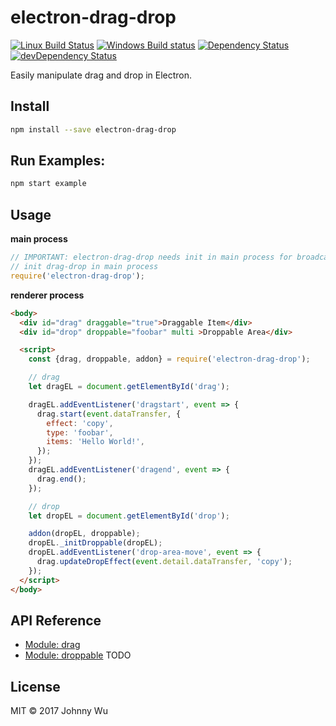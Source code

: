 # electron-drag-drop

[![Linux Build Status](https://travis-ci.org/electron-utils/electron-drag-drop.svg?branch=master)](https://travis-ci.org/electron-utils/electron-drag-drop)
[![Windows Build status](https://ci.appveyor.com/api/projects/status/h5713cd00dcpvcnl?svg=true)](https://ci.appveyor.com/project/jwu/electron-drag-drop)
[![Dependency Status](https://david-dm.org/electron-utils/electron-drag-drop.svg)](https://david-dm.org/electron-utils/electron-drag-drop)
[![devDependency Status](https://david-dm.org/electron-utils/electron-drag-drop/dev-status.svg)](https://david-dm.org/electron-utils/electron-drag-drop#info=devDependencies)

Easily manipulate drag and drop in Electron.

## Install

```bash
npm install --save electron-drag-drop
```

## Run Examples:

```bash
npm start example
```

## Usage

**main process**

```javascript
// IMPORTANT: electron-drag-drop needs init in main process for broadcasting ipc messages.
// init drag-drop in main process
require('electron-drag-drop');
```

**renderer process**

```html
<body>
  <div id="drag" draggable="true">Draggable Item</div>
  <div id="drop" droppable="foobar" multi >Droppable Area</div>

  <script>
    const {drag, droppable, addon} = require('electron-drag-drop');

    // drag
    let dragEL = document.getElementById('drag');

    dragEL.addEventListener('dragstart', event => {
      drag.start(event.dataTransfer, {
        effect: 'copy',
        type: 'foobar',
        items: 'Hello World!',
      });
    });
    dragEL.addEventListener('dragend', event => {
      drag.end();
    });

    // drop
    let dropEL = document.getElementById('drop');

    addon(dropEL, droppable);
    dropEL._initDroppable(dropEL);
    dropEL.addEventListener('drop-area-move', event => {
      drag.updateDropEffect(event.detail.dataTransfer, 'copy');
    });
  </script>
</body>
```

## API Reference

  - [Module: drag](./docs/drag.md)
  - [Module: droppable](./docs/droppable.md)
TODO

## License

MIT © 2017 Johnny Wu
